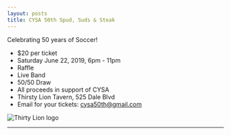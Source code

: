 ```yaml
---
layout: posts
title: CYSA 50th Spud, Suds & Steak
---
```

Celebrating 50 years of Soccer!

- $20 per ticket
- Saturday June 22, 2019, 6pm - 11pm
- Raffle
- Live Band
- 50/50 Draw
- All proceeds in support of CYSA
- Thirsty Lion Tavern, 525 Dale Blvd
- Email for your tickets: cysa50th@gmail.com
  
![Thirty Lion logo](https://thethirstylion.ca/wp-content/themes/thirstylion/images/thirstyLion-logo.png "Thirsty Lion")
- - - -
